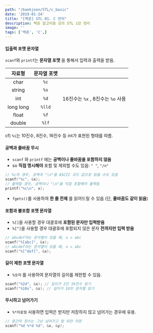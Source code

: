 ```yaml
---
path: "/baekjoon/STL/c_basic"
date: '2019-01-24'
title: "[백준] STL 01. C 언어"
description: 백준 알고리즘 강의 STL 1강 정리
image: ''
tags: ['백준', 'C',]
---
```


#### 입출력 포맷 문자열
`scanf`와 `printf`는 __문자열 포맷__ 을 통해서 입력과 출력을 받음. 

| 자료형 | 문자열 포맷 |   |
:-:|:-:|:-:|
| char | `%c` |
| string| `%s` |
| int | `%d` | 16진수는 `%x` , 8진수는 `%o` 사용 |
| long long | `%lld` |
| float | `%f` |
| double | `%lf` |

cf) `%i`는 10진수, 8진수, 16진수 등 int가 표현된 형태를 따름.

#### 공백과 줄바꿈 무시
- `scanf` 와 `printf` 에는 __공백이나 줄바꿈을 포함하지 않음__
- so __직접 명시해야__ 포함 및 제외할 수도 있음: `" "`, `"/n"`
```c
// %c의 경우, 공백과 "\n"을 ASCII 코드 값으로 읽을 수도 있음
scanf("%c", &x); 
// 출력할 경우, 공백이나 "\n"을 직접 포함해야 출력됨
printf("%c\n", x);
```
- `fgets()`를 사용하여 __한 줄 전체__ 를 읽어드릴 수 있음 (단, __줄바꿈도 같이 읽음__)


#### 포함과 불포함 포맷 문자열
- `%[]`을 사용할 경우 대괄호에 __포함된 문자만 입력받음__
- `%[^]`을 사용할 경우 대괄호에 포함되지 않은 문자 __전까지만 입력 받음__
```c
// abcdef라는 문자열이 있을 때, x = abc
scanf("%[abc]", &x); 
// abcdef라는 문자열이 있을 때, x = abc
scanf("%[^def]", &x); 
```

#### 길이 제한 포맷 문자열
- `%숫자` 를 사용하여 문자열의 길이를 제한할 수 있음.
```c
scanf("%2d", &x); // 길이가 2인 10진수 읽기
scanf("%10s", &s); // 길이가 10인 문자열 읽기
```

#### 무시하고 넘어가기
- `%*자료형` 사용하면 입력은 받지만 저장하지 않고 넘어가는 경우에 유용.
```c
// 중간의 정수는 그냥 넘어가고 앞 뒤만 저장
scanf("%d %*d %d", &x, &y);
```